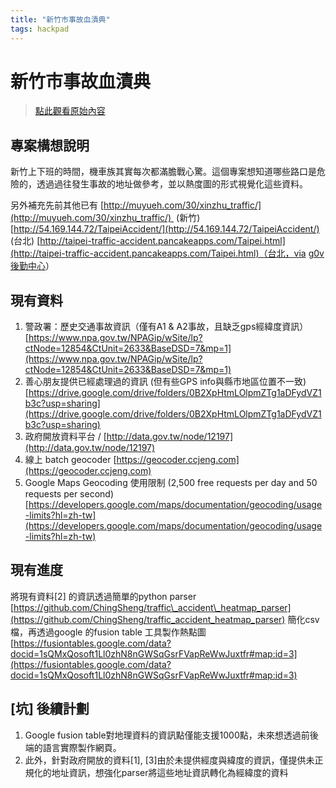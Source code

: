 ```yaml
---
title: "新竹市事故血漬典"
tags: hackpad
---
```


# 新竹市事故血漬典

> [點此觀看原始內容](https://g0v.hackpad.tw/BiGOZBfzPNS)

## 專案構想說明


新竹上下班的時間，機車族其實每次都滿膽戰心驚。這個專案想知道哪些路口是危險的，透過過往發生事故的地址做參考，並以熱度圖的形式視覺化這些資料。

另外補充先前其他已有
[http://muyueh.com/30/xinzhu_traffic/](http://muyueh.com/30/xinzhu_traffic/)  (新竹)
[http://54.169.144.72/TaipeiAccident/](http://54.169.144.72/TaipeiAccident/) (台北)
[http://taipei-traffic-accident.pancakeapps.com/Taipei.html](http://taipei-traffic-accident.pancakeapps.com/Taipei.html)（台北，via [g0v 後勤中心](https://www.facebook.com/groups/g0v.general/permalink/1264089883667415/)）

## 現有資料


1.  警政署：歷史交通事故資訊（僅有A1 & A2事故，且缺乏gps經緯度資訊）
    [https://www.npa.gov.tw/NPAGip/wSite/lp?ctNode=12854&CtUnit=2633&BaseDSD=7&mp=1](https://www.npa.gov.tw/NPAGip/wSite/lp?ctNode=12854&CtUnit=2633&BaseDSD=7&mp=1)
2.  善心朋友提供已經處理過的資訊 (但有些GPS info與縣市地區位置不一致)
    [https://drive.google.com/drive/folders/0B2XpHtmLOlpmZTg1aDFydVZ1b3c?usp=sharing](https://drive.google.com/drive/folders/0B2XpHtmLOlpmZTg1aDFydVZ1b3c?usp=sharing)
3.  政府開放資料平台 / [http://data.gov.tw/node/12197](http://data.gov.tw/node/12197)
4.  線上 batch geocoder [https://geocoder.ccjeng.com](https://geocoder.ccjeng.com)
5.  Google Maps Geocoding 使用限制 (2,500 free requests per day and 50 requests per second) [https://developers.google.com/maps/documentation/geocoding/usage-limits?hl=zh-tw](https://developers.google.com/maps/documentation/geocoding/usage-limits?hl=zh-tw)

## 現有進度


將現有資料\[2\] 的資訊透過簡單的python parser [https://github.com/ChingSheng/traffic\_accident\_heatmap_parser](https://github.com/ChingSheng/traffic_accident_heatmap_parser)
簡化csv檔，再透過google 的fusion table 工具製作熱點圖
[https://fusiontables.google.com/data?docid=1sQMxQosoft1Ll0zhN8nGWSqGsrFVapReWwJuxtfr#map:id=3](https://fusiontables.google.com/data?docid=1sQMxQosoft1Ll0zhN8nGWSqGsrFVapReWwJuxtfr#map:id=3)

## \[坑\] 後續計劃


1.  Google fusion table對地理資料的資訊點僅能支援1000點，未來想透過前後端的語言實際製作網頁。
2.  此外，針對政府開放的資料\[1\], \[3\]由於未提供經度與緯度的資訊，僅提供未正規化的地址資訊，想強化parser將這些地址資訊轉化為經緯度的資料


